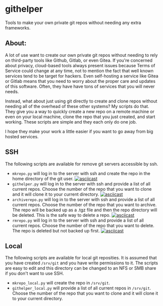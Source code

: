 # githelper
Tools to make your own private git repos without needing any extra frameworks.

## About:

A lot of use want to create our own private git repos without needing to rely on third-party tools like Github, Gitlab, or even Gitea. If you're concerned about privacy, cloud-based tools always present issues because Terms of Service could change at any time, not to mention the fact that well known services tend to be target for hackers. Even self-hosting a service like Gitea or Gitlab means that you need to worry about the proper care and updates of this software. Often, they have have tons of services that you will never needs.

Instead, what about just using git directly to create and clone repos without needing all of the overhead of these other systems? My scripts do that. They give you a way to quickly create a new repo on a remote machine or even on your local machine, clone the repo that you just created, and start working. These scripts are simple and they each only do one job.

I hope they make your work a little easier if you want to go away from big hosted services.

## SSH

The following scripts are available for remove git servers accessible by ssh.

* `mkrepo.py` will log in to the server with ssh and create the repo in the home directory of the git user.
[![asciicast](https://asciinema.org/a/xsu7KDHv0p92W9dITq22egdhm.svg)](https://asciinema.org/a/xsu7KDHv0p92W9dITq22egdhm)
* `githelper.py` will log in to the server with ssh and provide a list of all current repos. Choose the number of the repo that you want to clone and it will clone it to your current directory.
[![asciicast](https://asciinema.org/a/GwtffSYqbq6wPwZqVnHx9EUaC.svg)](https://asciinema.org/a/GwtffSYqbq6wPwZqVnHx9EUaC)
* `archiverepo.py` will log in to the server with ssh and provide a list of all current repos. Choose the number of the repo that you want to archive. The repo will be backed up as a .tgz file and then the repo directory will be deleted. This is the safe way to delete a repo.
[![asciicast](https://asciinema.org/a/LQ120ADiMfyVbLX9gTZdMPzDw.svg)](https://asciinema.org/a/LQ120ADiMfyVbLX9gTZdMPzDw)
* `rmrepo.py` will log in to the server with ssh and provide a list of all current repos. Choose the number of the repo that you want to delete. The repo is deleted but not backed up first.
[![asciicast](https://asciinema.org/a/pw3clKzZg5DYDUMQ3f1bX6kfr.svg)](https://asciinema.org/a/pw3clKzZg5DYDUMQ3f1bX6kfr)

## Local

The following scripts are available for local git reposities.  It is assumed that you have created `/srv/git` and you have write permissions to it. The scripts are easy to edit and this directory can be changed to an NFS or SMB share if you don't want to use SSH.

* `mkrepo_local.py` will create the repo in `/srv/git`.
* `githelper_local.py` will provide a list of all current repos in `/srv/git`. Choose the number of the repo that you want to clone and it will clone it to your current directory.
